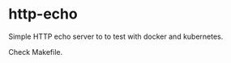 http-echo
=========

Simple HTTP echo server to to test with docker and kubernetes.

Check Makefile.
